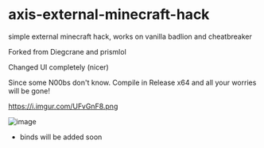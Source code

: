 # axis-external-minecraft-hack
simple external minecraft hack, works on vanilla badlion and cheatbreaker

Forked from Diegcrane and prismlol

Changed UI completely (nicer)

Since some N00bs don't know. Compile in Release x64 and all your worries will be gone!


https://i.imgur.com/UFvGnF8.png

![image](https://i.imgur.com/UFvGnF8.png)


- binds will be added soon
